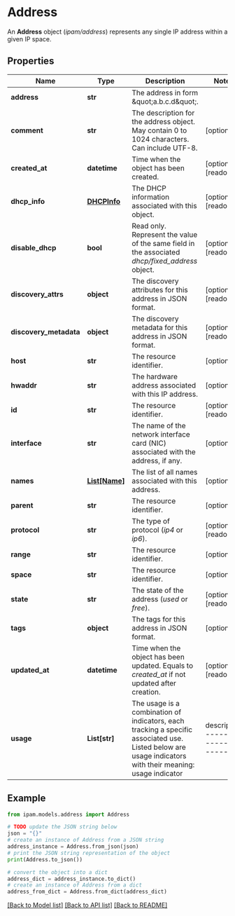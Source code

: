 # Address

An __Address__ object (_ipam/address_) represents any single IP address within a given IP space.

## Properties

Name | Type | Description | Notes
------------ | ------------- | ------------- | -------------
**address** | **str** | The address in form \&quot;a.b.c.d\&quot;. | 
**comment** | **str** | The description for the address object. May contain 0 to 1024 characters. Can include UTF-8. | [optional] 
**created_at** | **datetime** | Time when the object has been created. | [optional] [readonly] 
**dhcp_info** | [**DHCPInfo**](DHCPInfo.md) | The DHCP information associated with this object. | [optional] [readonly] 
**disable_dhcp** | **bool** | Read only. Represent the value of the same field in the associated _dhcp/fixed_address_ object. | [optional] [readonly] 
**discovery_attrs** | **object** | The discovery attributes for this address in JSON format. | [optional] [readonly] 
**discovery_metadata** | **object** | The discovery metadata for this address in JSON format. | [optional] [readonly] 
**host** | **str** | The resource identifier. | [optional] 
**hwaddr** | **str** | The hardware address associated with this IP address. | [optional] 
**id** | **str** | The resource identifier. | [optional] [readonly] 
**interface** | **str** | The name of the network interface card (NIC) associated with the address, if any. | [optional] 
**names** | [**List[Name]**](Name.md) | The list of all names associated with this address. | [optional] 
**parent** | **str** | The resource identifier. | [optional] 
**protocol** | **str** | The type of protocol (_ip4_ or _ip6_). | [optional] [readonly] 
**range** | **str** | The resource identifier. | [optional] 
**space** | **str** | The resource identifier. | [optional] 
**state** | **str** | The state of the address (_used_ or _free_). | [optional] [readonly] 
**tags** | **object** | The tags for this address in JSON format. | [optional] 
**updated_at** | **datetime** | Time when the object has been updated. Equals to _created_at_ if not updated after creation. | [optional] [readonly] 
**usage** | **List[str]** | The usage is a combination of indicators, each tracking a specific associated use. Listed below are usage indicators with their meaning:  usage indicator        | description  ---------------------- | --------------------------------  _IPAM_                 |  Address was created by the IPAM component.  _IPAM_, _RESERVED_     |  Address was created by the API call _ipam/address_ or _ipam/host_.  _IPAM_, _NETWORK_      |  Address was automatically created by the IPAM component and is the network address of the parent subnet.  _IPAM_, _BROADCAST_    |  Address was automatically created by the IPAM component and is the broadcast address of the parent subnet.  _DHCP_                 |  Address was created by the DHCP component.  _DHCP_, _FIXEDADDRESS_ |  Address was created by the API call _dhcp/fixed_address_.  _DHCP_, _LEASED_       |  An active lease for that address was issued by a DHCP server.  _DHCP_, _DISABLED_     |  Address is disabled.  _DNS_                  |  Address is used by one or more DNS records.  _DISCOVERED_           |  Address is discovered by some network discovery probe like Network Insight or NetMRI in NIOS. | [optional] [readonly] 

## Example

```python
from ipam.models.address import Address

# TODO update the JSON string below
json = "{}"
# create an instance of Address from a JSON string
address_instance = Address.from_json(json)
# print the JSON string representation of the object
print(Address.to_json())

# convert the object into a dict
address_dict = address_instance.to_dict()
# create an instance of Address from a dict
address_from_dict = Address.from_dict(address_dict)
```
[[Back to Model list]](../README.md#documentation-for-models) [[Back to API list]](../README.md#documentation-for-api-endpoints) [[Back to README]](../README.md)


